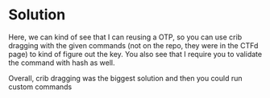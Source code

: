 # Solution

Here, we can kind of see that I can reusing a OTP, so you can use crib dragging
with the given commands (not on the repo, they were in the CTFd page) to kind
of figure out the key. You also see that I require you to validate the command
with hash as well.

Overall, crib dragging was the biggest solution and then you could run custom
commands

